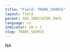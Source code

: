 ```yaml
---
title: "Field: TRANS_SOURCE"
layout: field
parent: SDG_INDICATOR_INFO
language: ru
indicator: 10-c-1
slug: TRANS_SOURCE
---
```

NA